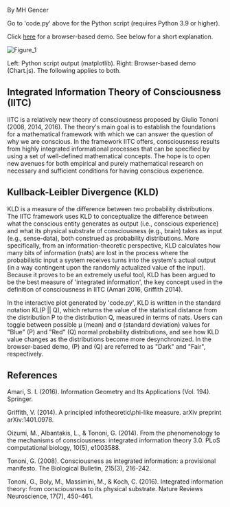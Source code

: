 By MH Gencer

Go to 'code.py' above for the Python script (requires Python 3.9 or higher).


Click [here]([https://iitc-kldivergence.github.io/mathlet/](https://mhgencer.github.io/iitc-kldivergence/)]) for a browser-based demo. See below for a short explanation. 


![Figure_1](https://user-images.githubusercontent.com/97817068/210168473-e4d863bc-e177-41c4-85d8-c0cdb4a49a91.png)


Left: Python script output (matplotlib). Right: Browser-based demo (Chart.js). The following applies to both.

## Integrated Information Theory of Consciousness (IITC)
IITC is a relatively new theory of consciousness proposed by Giulio Tononi (2008, 2014, 2016). The theory's main goal is to establish the foundations for a mathematical framework with which we can answer the question of why we are conscious. In the framework IITC offers, consciousness results from highly integrated informational processes that can be specified by using a set of well-defined mathematical concepts. The hope is to open new avenues for both empirical and purely mathematical research on necessary and sufficient conditions for having conscious experience.


## Kullback-Leibler Divergence (KLD)
KLD is a measure of the difference between two probability distributions. The IITC framework uses KLD to conceptualize the difference between what the conscious entity generates as output (i.e., conscious experience) and what its physical substrate of consciousness (e.g., brain) takes as input (e.g., sense-data), both construed as probability distributions. More specifically, from an information-theoretic perspective, KLD calculates how many bits of information (nats) are lost in the process where the probabilistic input a system receives turns into the system's actual output (in a way contingent upon the randomly actualized value of the input). Because it proves to be an extremely useful tool, KLD has been argued to be the best measure of 'integrated information', the key concept used in the definition of consciousness in IITC (Amari 2016, Griffith 2014).


In the interactive plot generated by 'code.py', KLD is written in the standard notation KL(P || Q), which returns the value of the statistical distance from the distribution P to the distribution Q, measured in terms of nats. Users can toggle between possible μ (mean) and σ (standard deviation) values for "Blue" (P) and "Red" (Q) normal probability distributions, and see how KLD value changes as the distributions become more desynchronized. In the browser-based demo, (P) and (Q) are referred to as "Dark" and "Fair", respectively.


## References
Amari, S. I. (2016). Information Geometry and Its Applications (Vol. 194). Springer.


Griffith, V. (2014). A principled infotheoretic\phi-like measure. arXiv preprint arXiv:1401.0978.


Oizumi, M., Albantakis, L., & Tononi, G. (2014). From the phenomenology to the mechanisms of consciousness: integrated information theory 3.0. PLoS computational biology, 10(5), e1003588.


Tononi, G. (2008). Consciousness as integrated information: a provisional manifesto. The Biological Bulletin, 215(3), 216-242.


Tononi, G., Boly, M., Massimini, M., & Koch, C. (2016). Integrated information theory: from consciousness to its physical substrate. Nature Reviews Neuroscience, 17(7), 450-461.

